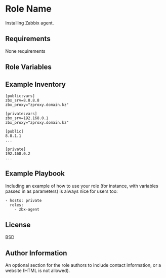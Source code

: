 Role Name
=========

Installing Zabbix agent.

Requirements
------------

None requirements

Role Variables
--------------


Example Inventory
------------

    [public:vars]
    zbx_srv=8.8.8.8
    zbx_proxy="zproxy.domain.kz"

    [private:vars]
    zbx_srv=192.168.0.1
    zbx_proxy="zproxy.domain.kz"

    [public]
    8.8.1.1
    ...

    [private]
    192.168.0.2
    ...

Example Playbook
----------------

Including an example of how to use your role (for instance, with variables
passed in as parameters) is always nice for users too:

    - hosts: private
      roles:
        - zbx-agent

License
-------

BSD

Author Information
------------------

An optional section for the role authors to include contact information, or a
website (HTML is not allowed).
